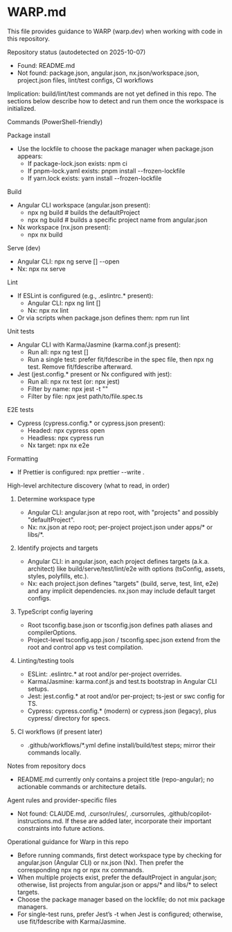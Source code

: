 # WARP.md

This file provides guidance to WARP (warp.dev) when working with code in this repository.

Repository status (autodetected on 2025-10-07)
- Found: README.md
- Not found: package.json, angular.json, nx.json/workspace.json, project.json files, lint/test configs, CI workflows

Implication: build/lint/test commands are not yet defined in this repo. The sections below describe how to detect and run them once the workspace is initialized.

Commands (PowerShell-friendly)

Package install
- Use the lockfile to choose the package manager when package.json appears:
  - If package-lock.json exists: npm ci
  - If pnpm-lock.yaml exists: pnpm install --frozen-lockfile
  - If yarn.lock exists: yarn install --frozen-lockfile

Build
- Angular CLI workspace (angular.json present):
  - npx ng build               # builds the defaultProject
  - npx ng build <project>     # builds a specific project name from angular.json
- Nx workspace (nx.json present):
  - npx nx build <project>

Serve (dev)
- Angular CLI: npx ng serve [<project>] --open
- Nx: npx nx serve <project>

Lint
- If ESLint is configured (e.g., .eslintrc.* present):
  - Angular CLI: npx ng lint [<project>]
  - Nx: npx nx lint <project>
- Or via scripts when package.json defines them: npm run lint

Unit tests
- Angular CLI with Karma/Jasmine (karma.conf.js present):
  - Run all: npx ng test [<project>]
  - Run a single test: prefer fit/fdescribe in the spec file, then npx ng test. Remove fit/fdescribe afterward.
- Jest (jest.config.* present or Nx configured with jest):
  - Run all: npx nx test <project>  (or: npx jest)
  - Filter by name: npx jest -t "<name pattern>"
  - Filter by file: npx jest path/to/file.spec.ts

E2E tests
- Cypress (cypress.config.* or cypress.json present):
  - Headed: npx cypress open
  - Headless: npx cypress run
  - Nx target: npx nx e2e <project>

Formatting
- If Prettier is configured: npx prettier --write .

High-level architecture discovery (what to read, in order)
1) Determine workspace type
   - Angular CLI: angular.json at repo root, with "projects" and possibly "defaultProject".
   - Nx: nx.json at repo root; per-project project.json under apps/* or libs/*.

2) Identify projects and targets
   - Angular CLI: in angular.json, each project defines targets (a.k.a. architect) like build/serve/test/lint/e2e with options (tsConfig, assets, styles, polyfills, etc.).
   - Nx: each project.json defines "targets" (build, serve, test, lint, e2e) and any implicit dependencies. nx.json may include default target configs.

3) TypeScript config layering
   - Root tsconfig.base.json or tsconfig.json defines path aliases and compilerOptions.
   - Project-level tsconfig.app.json / tsconfig.spec.json extend from the root and control app vs test compilation.

4) Linting/testing tools
   - ESLint: .eslintrc.* at root and/or per-project overrides.
   - Karma/Jasmine: karma.conf.js and test.ts bootstrap in Angular CLI setups.
   - Jest: jest.config.* at root and/or per-project; ts-jest or swc config for TS.
   - Cypress: cypress.config.* (modern) or cypress.json (legacy), plus cypress/ directory for specs.

5) CI workflows (if present later)
   - .github/workflows/*.yml define install/build/test steps; mirror their commands locally.

Notes from repository docs
- README.md currently only contains a project title (repo-angular); no actionable commands or architecture details.

Agent rules and provider-specific files
- Not found: CLAUDE.md, .cursor/rules/, .cursorrules, .github/copilot-instructions.md. If these are added later, incorporate their important constraints into future actions.

Operational guidance for Warp in this repo
- Before running commands, first detect workspace type by checking for angular.json (Angular CLI) or nx.json (Nx). Then prefer the corresponding npx ng or npx nx commands.
- When multiple projects exist, prefer the defaultProject in angular.json; otherwise, list projects from angular.json or apps/* and libs/* to select targets.
- Choose the package manager based on the lockfile; do not mix package managers.
- For single-test runs, prefer Jest’s -t when Jest is configured; otherwise, use fit/fdescribe with Karma/Jasmine.
